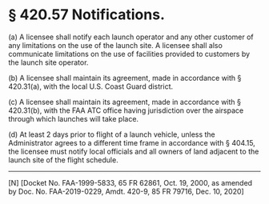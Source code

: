 # § 420.57   Notifications.

(a) A licensee shall notify each launch operator and any other customer of any limitations on the use of the launch site. A licensee shall also communicate limitations on the use of facilities provided to customers by the launch site operator. 


(b) A licensee shall maintain its agreement, made in accordance with § 420.31(a), with the local U.S. Coast Guard district. 


(c) A licensee shall maintain its agreement, made in accordance with § 420.31(b), with the FAA ATC office having jurisdiction over the airspace through which launches will take place. 


(d) At least 2 days prior to flight of a launch vehicle, unless the Administrator agrees to a different time frame in accordance with § 404.15, the licensee must notify local officials and all owners of land adjacent to the launch site of the flight schedule.



---

[N] [Docket No. FAA-1999-5833, 65 FR 62861, Oct. 19, 2000, as amended by Doc. No. FAA-2019-0229, Amdt. 420-9, 85 FR 79716, Dec. 10, 2020]





